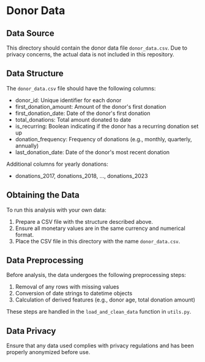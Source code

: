 # Donor Data

## Data Source
This directory should contain the donor data file `donor_data.csv`. Due to privacy concerns, the actual data is not included in this repository.

## Data Structure
The `donor_data.csv` file should have the following columns:

- donor_id: Unique identifier for each donor
- first_donation_amount: Amount of the donor's first donation
- first_donation_date: Date of the donor's first donation
- total_donations: Total amount donated to date
- is_recurring: Boolean indicating if the donor has a recurring donation set up
- donation_frequency: Frequency of donations (e.g., monthly, quarterly, annually)
- last_donation_date: Date of the donor's most recent donation

Additional columns for yearly donations:
- donations_2017, donations_2018, ..., donations_2023

## Obtaining the Data
To run this analysis with your own data:

1. Prepare a CSV file with the structure described above.
2. Ensure all monetary values are in the same currency and numerical format.
3. Place the CSV file in this directory with the name `donor_data.csv`.

## Data Preprocessing
Before analysis, the data undergoes the following preprocessing steps:

1. Removal of any rows with missing values
2. Conversion of date strings to datetime objects
3. Calculation of derived features (e.g., donor age, total donation amount)

These steps are handled in the `load_and_clean_data` function in `utils.py`.

## Data Privacy
Ensure that any data used complies with privacy regulations and has been properly anonymized before use.
